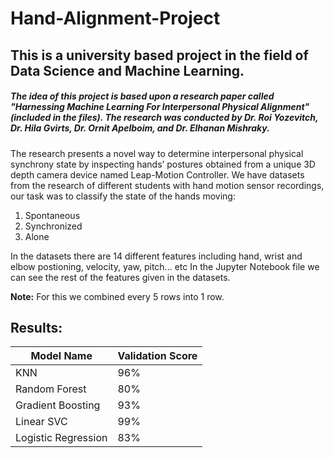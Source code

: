 # Hand-Alignment-Project

## This is a university based project in the field of Data Science and Machine Learning. 
##### The idea of this project is based upon a research paper called "Harnessing Machine Learning For Interpersonal Physical Alignment" (included in the files). The research was conducted by Dr. Roi Yozevitch, Dr. Hila Gvirts, Dr. Ornit Apelboim, and Dr. Elhanan Mishraky.

The research presents a novel way to determine interpersonal physical synchrony state by inspecting hands’ postures obtained from a unique 3D depth camera device named Leap-Motion Controller.
We have datasets from the research of different students with hand motion sensor recordings, our task was to classify the state of the hands moving:

1. Spontaneous 
2. Synchronized 
3. Alone

In the datasets there are 14 different features including hand, wrist and elbow postioning, velocity, yaw, pitch... etc 
In the Jupyter Notebook file we can see the rest of the features given in the datasets.

**Note:** For this we combined every 5 rows into 1 row.


## Results:

|   Model Name  | Validation Score|
| ------------- | ------------- |
| KNN  | 96%  |
| Random Forest  | 80%  |
| Gradient Boosting | 93%  |
| Linear SVC | 99%  |
| Logistic Regression | 83% |



